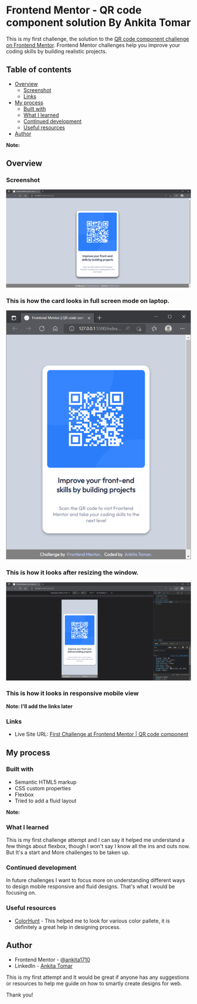 # Frontend Mentor - QR code component solution By Ankita Tomar

This is my first challenge, the solution to the [QR code component challenge on Frontend Mentor](https://www.frontendmentor.io/challenges/qr-code-component-iux_sIO_H). Frontend Mentor challenges help you improve your coding skills by building realistic projects. 

## Table of contents

- [Overview](#overview)
  - [Screenshot](#screenshot)
  - [Links](#links)
- [My process](#my-process)
  - [Built with](#built-with)
  - [What I learned](#what-i-learned)
  - [Continued development](#continued-development)
  - [Useful resources](#useful-resources)
- [Author](#author)

**Note:**

## Overview

### Screenshot

![](./design/Desktop_mode_card_image.png)
### This is how the card looks in full screen mode on laptop.

![](./design/Resized_window_image.png)
### This is how it looks after resizing the window.

![](./design/Mobile_view_image.png)
### This is how it looks in responsive mobile view

**Note: I'll add the links later**

### Links

- Live Site URL: [First Challenge at Frontend Mentor | QR code component](https://ankita1710.github.io/The_QR_Challenge/)

## My process

### Built with

- Semantic HTML5 markup
- CSS custom properties
- Flexbox
- Tried to add a fluid layout

**Note:**

### What I learned
This is my first challenge attempt and I can say it helped me understand a few things about flexbox, though I won't say I know all the ins and outs now. But It's a start and More challenges to be taken up. 

### Continued development
In future challenges I want to focus more on understanding different ways to design mobile responsive and fluid designs. That's what I would be focusing on. 

### Useful resources

- [ColorHunt](https://colorhunt.co/palettes/fall) - This helped me to look for various color pallete, it is definitely a great help in designing process. 

## Author
- Frontend Mentor - [@ankita1710](https://www.frontendmentor.io/profile/ankita1710)
- LinkedIn - [Ankita Tomar](https://www.linkedin.com/in/ankita-tomar-a284661a7/)

This is my first attempt and It would be great if anyone has any suggestions or resources to help me guide on how to smartly create designs for web. 

Thank you!